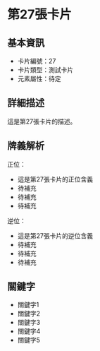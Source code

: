 # 第27張卡片

## 基本資訊
- 卡片編號：27
- 卡片類型：測試卡片
- 元素屬性：待定

## 詳細描述
這是第27張卡片的描述。

## 牌義解析
正位：
- 這是第27張卡片的正位含義
- 待補充
- 待補充
- 待補充

逆位：
- 這是第27張卡片的逆位含義
- 待補充
- 待補充
- 待補充

## 關鍵字
- 關鍵字1
- 關鍵字2
- 關鍵字3
- 關鍵字4
- 關鍵字5
